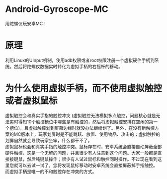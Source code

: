 # Android-Gyroscope-MC
  用陀螺仪玩安卓MC！
# 原理
  利用Linux的UInput机制，使用adb权限或者root权限注册一个虚拟硬件手柄到系统。然后将陀螺仪数据实时转化为虚拟手柄的右摇杆的移动。
# 为什么使用虚拟手柄，而不使用虚拟触控或者虚拟鼠标
  虚拟触控会和真实手指的触控冲突 (虚拟触控无法模拟多点触控，问题核心就是无法实时得知10个触控槽位中哪些是有触控的，然后将虚拟触控安排在空闲的第一个槽位)，且虚拟触控划到屏幕边缘时就没办法继续划了。另外，在没有新触控方案的MC版本上，玩家划屏时是不能跳跃、放置、使用物品、攻击的；虚拟触控的划屏自然就会导致玩家坐牢，什么都干不了。<br>
  虚拟鼠标也会和真实手指的触控冲突。鼠标存在时，安卓系统会直接自动屏蔽全部硬件触控，这是一个无解的问题，并且很少有人注意到这个问题。大家一般都是直接接键鼠，然后纯键鼠操作；很少有人试过鼠标和触控同时操作。不过现在看到这里您就可以去试一试了，您将发现鼠标移动时安卓系统会直接屏蔽掉手指触控。<br>
  而虚拟手柄是唯一的不和触控存在冲突的方式。
  
